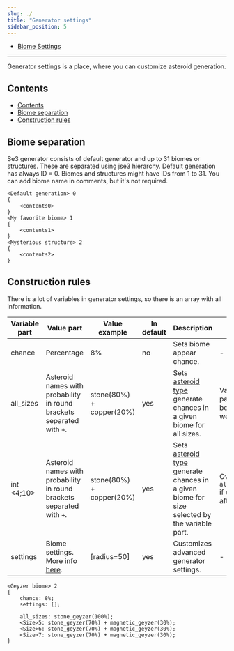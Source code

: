 ```yaml
---
slug: ./
title: "Generator settings"
sidebar_position: 5
---
```


- [Biome Settings](./BiomeSettings)

---

Generator settings is a place, where you can customize asteroid generation.

## Contents

- [Contents](#contents)
- [Biome separation](#biome-separation)
- [Construction rules](#construction-rules)

## Biome separation

Se3 generator consists of default generator and up to 31 biomes or structures. These are separated using jse3 hierarchy.
Default generation has always ID = 0. Biomes and structures might have IDs from 1 to 31. You can add biome name in comments,
but it's not required.

```text
<Default generation> 0
{
    <contents0>
}
<My favorite biome> 1
{
    <contents1>
}
<Mysterious structure> 2
{
    <contents2>
}
```

## Construction rules

There is a lot of variables in generator settings, so there is an array with all information.

| Variable part | Value part                                                            | Value example            | In default | Description                                                                                                     | Note                                       |
| ------------- | --------------------------------------------------------------------- | ------------------------ | ---------- | --------------------------------------------------------------------------------------------------------------- | ------------------------------------------ |
| chance        | Percentage                                                            | 8%                       | no         | Sets biome appear chance.                                                                                       | -                                          |
| all_sizes     | Asteroid names with probability in round brackets separated with `+`. | stone(80%) + copper(20%) | yes        | Sets [asteroid type](../../GameData/Asteroids) generate chances in a given biome for all sizes.                          | Variable part can be 0 as well.            |
| int <4;10>    | Asteroid names with probability in round brackets separated with `+`. | stone(80%) + copper(20%) | yes        | Sets [asteroid type](../../GameData/Asteroids) generate chances in a given biome for size selected by the variable part. | Overwrites `all_sizes` if used after that. |
| settings      | Biome settings. More info [here](./BiomeSettings).                    | [radius=50]              | yes        | Customizes advanced generator settings.                                                                         | -                                          |

```text
<Geyzer biome> 2
{
	chance: 8%;
	settings: [];
	
	all_sizes: stone_geyzer(100%);
	<Size>5: stone_geyzer(70%) + magnetic_geyzer(30%);
	<Size>6: stone_geyzer(70%) + magnetic_geyzer(30%);
	<Size>7: stone_geyzer(70%) + magnetic_geyzer(30%);
}
```
